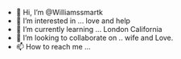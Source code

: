 - 👋 Hi, I’m @Williamssmartk
- 👀 I’m interested in ... love and help
- 🌱 I’m currently learning ... London California
- 💞️ I’m looking to collaborate on .. wife and Love.
- 📫 How to reach me ...

<!---
Williamssmartk/Williamssmartk is a ✨ special ✨ repository because its `README.md` (this file) appears on your GitHub profile.
You can click the Preview link to take a look at your changes.
--->
